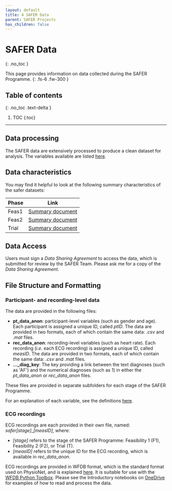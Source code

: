 ```yaml
---
layout: default
title: 4 SAFER Data
parent: SAFER Projects
has_children: false
---
```


# SAFER Data
{: .no_toc }

This page provides information on data collected during the SAFER Programme.
{: .fs-6 .fw-300 }

## Table of contents
{: .no_toc .text-delta }

1. TOC
{:toc}

---

## Data processing

The SAFER data are extensively processed to produce a clean dataset for analysis. The variables available are listed [here](https://universityofcambridgecloud-my.sharepoint.com/:b:/r/personal/pc657_cam_ac_uk/Documents/SAFER_Engineering_Resources/SAFER_student_projects/Project_Resources/SAFER_variables.pdf?csf=1&web=1&e=0Lq9Vq).

## Data characteristics

You may find it helpful to look at the following summary characteristics of the safer datasets:

| Phase | Link |
|---|---|
| Feas1 | [Summary document](https://universityofcambridgecloud-my.sharepoint.com/:t:/r/personal/pc657_cam_ac_uk/Documents/SAFER_Engineering_Resources/SAFER_analyses/SAFER_dataset_characteristics/stats/feas1_dataset_chars.md?csf=1&web=1&e=NDZnPP) |
| Feas2 | [Summary document](https://universityofcambridgecloud-my.sharepoint.com/:t:/r/personal/pc657_cam_ac_uk/Documents/SAFER_Engineering_Resources/SAFER_analyses/SAFER_dataset_characteristics/stats/feas2_dataset_chars.md?csf=1&web=1&e=teBccn) |
| Trial | [Summary document](https://universityofcambridgecloud-my.sharepoint.com/:t:/r/personal/pc657_cam_ac_uk/Documents/SAFER_Engineering_Resources/SAFER_analyses/SAFER_dataset_characteristics/stats/trial_dataset_chars.md?csf=1&web=1&e=l1m6ep) |

## Data Access

Users must sign a _Data Sharing Agreement_ to access the data, which is submitted for review by the SAFER Team. Please ask me for a copy of the _Data Sharing Agreement_.

## File Structure and Formatting

### Participant- and recording-level data

The data are provided in the following files:

- **pt_data_anon**: participant-level variables (such as gender and age). Each participant is assigned a unique ID, called _ptID_. The data are provided in two formats, each of which contain the same data: _.csv_ and _.mat_ files.
- **rec_data_anon**: recording-level variables (such as heart rate). Each recording (_i.e._ each ECG recording) is assigned a unique ID, called _measID_. The data are provided in two formats, each of which contain the same data: _.csv_ and _.mat_ files.
- **..._diag_key**: The key providing a link between the text diagnoses (such as 'AF') and the numerical diagnoses (such as 1) in either the _pt_data_anon_ or _rec_data_anon_ files.

These files are provided in separate subfolders for each stage of the SAFER Programme.

For an explanation of each variable, see the definitions [here](https://universityofcambridgecloud-my.sharepoint.com/:b:/r/personal/pc657_cam_ac_uk/Documents/SAFER_Engineering_Resources/SAFER_student_projects/Project_Resources/SAFER_variables.pdf).

### ECG recordings

ECG recordings are each provided in their own file, named: _safer[stage]___[measID]_, where:

- _[stage]_ refers to the stage of the SAFER Programme: Feasibility 1 (F1), Feasibility 2 (F2), or Trial (T).
- _[measID]_ refers to the unique ID for the ECG recording, which is available in _rec_data_anon_.

ECG recordings are provided in WFDB format, which is the standard format used on PhysioNet, and is explained [here](https://archive.physionet.org/faq.shtml#file_types). It is suitable for use with the [WFDB Python Toolbox](https://pypi.org/project/wfdb/). Please see the Introductory notebooks on [OneDrive](https://universityofcambridgecloud-my.sharepoint.com/:f:/r/personal/pc657_cam_ac_uk/Documents/SAFER_Engineering_Resources/SAFER_code) for examples of how to read and process the data.
